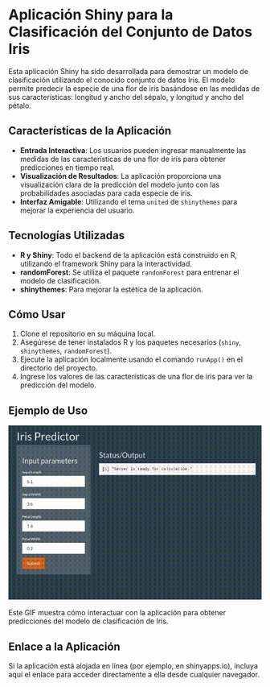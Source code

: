 # Aplicación Shiny para la Clasificación del Conjunto de Datos Iris

Esta aplicación Shiny ha sido desarrollada para demostrar un modelo de clasificación utilizando el conocido conjunto de datos Iris. El modelo permite predecir la especie de una flor de iris basándose en las medidas de sus características: longitud y ancho del sépalo, y longitud y ancho del pétalo.

## Características de la Aplicación

- **Entrada Interactiva**: Los usuarios pueden ingresar manualmente las medidas de las características de una flor de iris para obtener predicciones en tiempo real.
- **Visualización de Resultados**: La aplicación proporciona una visualización clara de la predicción del modelo junto con las probabilidades asociadas para cada especie de iris.
- **Interfaz Amigable**: Utilizando el tema `united` de `shinythemes` para mejorar la experiencia del usuario.

## Tecnologías Utilizadas

- **R y Shiny**: Todo el backend de la aplicación está construido en R, utilizando el framework Shiny para la interactividad.
- **randomForest**: Se utiliza el paquete `randomForest` para entrenar el modelo de clasificación.
- **shinythemes**: Para mejorar la estética de la aplicación.

## Cómo Usar

1. Clone el repositorio en su máquina local.
2. Asegúrese de tener instalados R y los paquetes necesarios (`shiny`, `shinythemes`, `randomForest`).
3. Ejecute la aplicación localmente usando el comando `runApp()` en el directorio del proyecto.
4. Ingrese los valores de las características de una flor de iris para ver la predicción del modelo.

## Ejemplo de Uso

![Ejemplo de uso](shinny.gif)

Este GIF muestra cómo interactuar con la aplicación para obtener predicciones del modelo de clasificación de Iris.

## Enlace a la Aplicación

Si la aplicación está alojada en línea (por ejemplo, en shinyapps.io), incluya aquí el enlace para acceder directamente a ella desde cualquier navegador.

